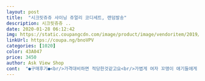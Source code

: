 ```yaml
---
layout: post 
title:  "시크릿쥬쥬 샤이닝 쥬얼리 코디세트, 랜덤발송" 
description: 시크릿쥬쥬 ..
date: 2020-01-28 06:12:42 
img: https://static.coupangcdn.com/image/product/image/vendoritem/2019/08/27/3506994483/49462caf-1f91-45eb-806c-a3c5dda3291a.jpg 
linkUrl: https://coupa.ng/bnoVPV 
categories: [1020] 
color: 43A047 
price: 3450 
author: Ask View Shop 
cont:  "●구매후기●<br/>가격대비하면 적당한것같고요<br/>가볍게 여자 꼬맹이 애기들에게 인기를 얻을 수 있는 제품인 건 확실한 것 같아요.<br/> ㅋ<br/>둘째딸아이 원에 친구 생일선물로 구입했어요<br/>막상 받아보니 좀 싼티나고 촌스럽긴하지만<br/>목걸이는 목에 걸구서 잠을 잤고, 일어나서 옷 갈아입으면서 잠시 빼냈다고 어린이집갈 때 또 끼고 갔네요.<br/> 다녀와서는 소중하게 자신의 최애장난감 바구니에 넣어두더라구요.<br/><br/>상품이 너무 지저분한게 왔습니다.<br/><br/>아직 아이들이 가지고놀거라 괜찮은것같아요<br/>애들 장난감 살 일이 거의 없었는데 시간이 흐르니 지인들에게 아이가 생기고 아이가 크고... <br/> 쿠팡을 이용해서 많은 선물을 사서 아이들에게 선물을 주게 되는 것 같네요.<br/> 저희집에도 아이가 생기면 그때도 열심히 쿠팡 검색을 하며 내 아이를 위한 장난감을 사고 있지 않을까요? ㅋ<br/>여자아이라 좋아할것같아요<br/>역시나 내 예상대로 여자아이들에겐 핑크와 반짝이는 물건이 최고로 좋은 모양이에요.<br/> 다음엔 저희 조카들에게도 사서 가지고 가야겠어요.<br/> 반응 폭발 예상합니다.<br/> ㅋㅋㅋ<br/>역시나 반응은 폭발적이었어요.<br/> 딸램의 반응은 몇배나 비싼 유모차도 이 제품을 더 좋아하고, 너무나 좋아해서 포장 뜯자마자 몸에 걸치길 원하는 딸램을 보며 언니도 행복한 절규를 했지요.<br/> 그래도 딸램이 좋아하면 좋은거잖아요.<br/> ㅋ<br/>오랜만에 만난 친한 언니집에 하룻밤 묵기로 하고 가게됐어요.<br/> 빈손으로 갈 수 없어서 큰 딸램에게 콩순이 유모차랑 이 제품을 사가지고 갔더랬죠.<br/> 사실, 언니 스타일을 너무도 잘 알기에 이 코디세트 제품은 분명 얄량궂다고 거부할꺼라는 것을 너무도 잘 알고 있었지만 그래도 사가지고 갔습니다.<br/> ㅋㅋㅋ<br/>이번달엔 친구생일 한명만있어서 목걸이셋트로 구입했어요<br/>저렴하고 반응도 좋았지만... <br/> 내구성 때문에 별 하나 뺏어요.<br/> 목걸이에 달린 펜던트가 조금 있다가 획 빠지더라구요.<br/> 물론 고리가 살짝 벌어져서 였지만 아이는 좀 놀랬어요.<br/> 그리고 딸램 엄마가 싫어했다는 것에도 한표... <br/> ㅋㅋㅋㅋㅋ<br/>저희둘째딸도 지금한창 이런거 좋아하거든요<br/>좀 전에 언니가 사진을 보내왔는데 아빠와 딸램의 사진이었어요.<br/> 난 두사람 분위기 좋다며 딸램 스타일 좋다고 말하고 있는데 그게 아니라 딸램 목을 보래요.<br/> ㅋㅋㅋ 주말에도 어김없이 그 목걸이를 끼고 외출했다고 하네요.<br/> ㅋ 아니 요즘엔 계속 그 목걸이를 목에 걸고 다닌대요.<br/><br/>특히 목걸이 구슬부분은 지저분한 때 같은게 많이 묻어있고요... <br/>상품포장도 누군가 뜯었다가 테잎을 붙힌것처럼 떨어져있고 엉망입니다... <br/>선물용으로 산건데 정말 실망스럽네요... <br/>사진상으로 잘 보이지 않지만 정말 선물용으로는 비추입니다.<br/><br/>" 
---
```


